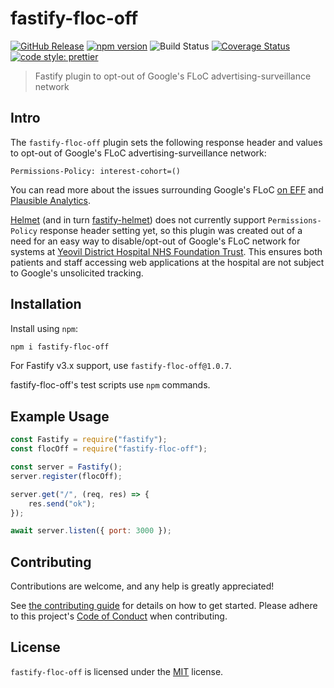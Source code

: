# fastify-floc-off

[![GitHub Release](https://img.shields.io/github/release/Fdawgs/fastify-floc-off.svg)](https://github.com/Fdawgs/fastify-floc-off/releases/latest/)
[![npm version](https://img.shields.io/npm/v/fastify-floc-off)](https://npmjs.com/package/fastify-floc-off)
![Build Status](https://github.com/Fdawgs/fastify-floc-off/workflows/CI/badge.svg?branch=master)
[![Coverage Status](https://coveralls.io/repos/github/Fdawgs/fastify-floc-off/badge.svg?branch=master)](https://coveralls.io/github/Fdawgs/fastify-floc-off?branch=master)
[![code style: prettier](https://img.shields.io/badge/code_style-prettier-ff69b4.svg?style=flat)](https://github.com/prettier/prettier)

> Fastify plugin to opt-out of Google's FLoC advertising-surveillance network

## Intro

The `fastify-floc-off` plugin sets the following response header and values to opt-out of Google's FLoC advertising-surveillance network:

```
Permissions-Policy: interest-cohort=()
```

You can read more about the issues surrounding Google's FLoC [on EFF](https://eff.org/deeplinks/2021/03/googles-floc-terrible-idea) and [Plausible Analytics](https://plausible.io/blog/google-floc).

[Helmet](https://github.com/helmetjs/helmet) (and in turn [fastify-helmet](https://github.com/fastify/fastify-helmet)) does not currently support `Permissions-Policy` response header setting yet, so this plugin was created out of a need for an easy way to disable/opt-out of Google's FLoC network for systems at [Yeovil District Hospital NHS Foundation Trust](https://yeovilhospital.co.uk/). This ensures both patients and staff accessing web applications at the hospital are not subject to Google's unsolicited tracking.

## Installation

Install using `npm`:

```bash
npm i fastify-floc-off
```

For Fastify v3.x support, use `fastify-floc-off@1.0.7`.

fastify-floc-off's test scripts use `npm` commands.

## Example Usage

```js
const Fastify = require("fastify");
const flocOff = require("fastify-floc-off");

const server = Fastify();
server.register(flocOff);

server.get("/", (req, res) => {
	res.send("ok");
});

await server.listen({ port: 3000 });
```

## Contributing

Contributions are welcome, and any help is greatly appreciated!

See [the contributing guide](./CONTRIBUTING.md) for details on how to get started.
Please adhere to this project's [Code of Conduct](./CODE_OF_CONDUCT.md) when contributing.

## License

`fastify-floc-off` is licensed under the [MIT](./LICENSE) license.
